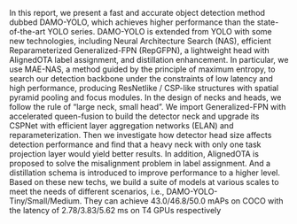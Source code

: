 In this report, we present a fast and accurate object
detection method dubbed DAMO-YOLO, which achieves
higher performance than the state-of-the-art YOLO series. DAMO-YOLO is extended from YOLO with some new
technologies, including Neural Architecture Search (NAS),
efficient Reparameterized Generalized-FPN (RepGFPN), a
lightweight head with AlignedOTA label assignment, and
distillation enhancement. In particular, we use MAE-NAS,
a method guided by the principle of maximum entropy,
to search our detection backbone under the constraints
of low latency and high performance, producing ResNetlike / CSP-like structures with spatial pyramid pooling and
focus modules. In the design of necks and heads, we
follow the rule of “large neck, small head”. We import
Generalized-FPN with accelerated queen-fusion to build
the detector neck and upgrade its CSPNet with efficient
layer aggregation networks (ELAN) and reparameterization. Then we investigate how detector head size affects
detection performance and find that a heavy neck with
only one task projection layer would yield better results.
In addition, AlignedOTA is proposed to solve the misalignment problem in label assignment. And a distillation
schema is introduced to improve performance to a higher
level. Based on these new techs, we build a suite of
models at various scales to meet the needs of different scenarios, i.e., DAMO-YOLO-Tiny/Small/Medium. They can
achieve 43.0/46.8/50.0 mAPs on COCO with the latency of
2.78/3.83/5.62 ms on T4 GPUs respectively